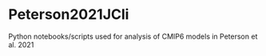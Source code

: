 # Peterson2021JCli
Python notebooks/scripts used for analysis of CMIP6 models in Peterson et al. 2021
